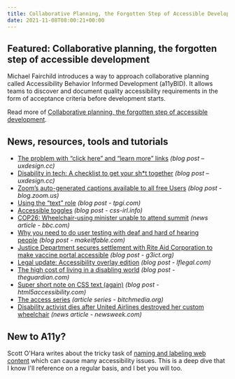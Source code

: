 ```yaml
---
title: Collaborative Planning, the Forgotten Step of Accessible Development
date: 2021-11-08T08:00:21+00:00
---
```


## Featured: Collaborative planning, the forgotten step of accessible development

Michael Fairchild introduces a way to approach collaborative planning called Accessibility Behavior Informed Development (a11yBID). It allows teams to discover and document quality accessibility requirements in the form of acceptance criteria before development starts.

Read more of [Collaborative planning, the forgotten step of accessible development](https://www.deque.com/blog/collaborative-planning-the-forgotten-step-of-accessible-development/).

## News, resources, tools and tutorials

- [The problem with “click here” and “learn more” links](https://uxdesign.cc/the-problem-with-click-here-and-learn-more-links-d01a0eba5cbd) *(blog post – uxdesign.cc)*
- [Disability in tech: A checklist to get your sh\*t together](https://uxdesign.cc/disability-in-tech-a-checklist-to-get-your-sh-t-together-5682112b1234) *(blog post – uxdesign.cc)*
- [Zoom’s auto-generated captions available to all free Users](https://blog.zoom.us/zoom-auto-generated-captions/) *(blog post - blog.zoom.us)*
- [Using the “text” role](https://www.tpgi.com/using-the-text-role/) *(blog post - tpgi.com)*
- [Accessible toggles](https://css-irl.info/accessible-toggles/) *(blog post - css-irl.info)*
- [COP26: Wheelchair-using minister unable to attend summit](https://www.bbc.com/news/world-59128618) *(news article - bbc.com)*
- [Why you need to do user testing with deaf and hard of hearing people](https://makeitfable.com/article/user-testing-deaf-hoh/) *(blog post - makeitfable.com)*
- [Justice Department secures settlement with Rite Aid Corporation to make vaccine portal accessible](https://g3ict.org/headlines/justice-department-secures-settlement-with-rite-aid-corporation-to-make-vaccine-portal-accessible) *(blog post - g3ict.org)*
- [Legal update: Accessibility overlay edition](https://www.lflegal.com/2021/11/overlay-legal-update/) *(blog post - lflegal.com)*
- [The high cost of living in a disabling world](https://www.theguardian.com/society/2021/nov/04/the-high-cost-of-living-in-a-disabling-world) *(blog post - theguardian.com)*
- [Super short note on CSS text (again)](https://html5accessibility.com/stuff/2021/11/04/super-short-note-on-css-text-again/) *(blog post - html5accessibility.com)*
- [The access series](https://www.bitchmedia.org/article/access-issue-intro) *(article series - bitchmedia.org)*
- [Disability activist dies after United Airlines destroyed her custom wheelchair](https://www.newsweek.com/disability-activist-dies-after-united-airlines-destroyed-her-custom-wheelchair-1646198) *(news article - newsweek.com)*

## New to A11y?

Scott O'Hara writes about the tricky task of [naming and labeling web content](https://www.scottohara.me/blog/2021/11/02/names-and-labels.html) which can cause many accessibility issues. This is a deep dive that I know I'll reference on a regular basis, and I bet you will too.
